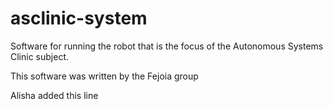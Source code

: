 # asclinic-system

Software for running the robot that is the focus of the Autonomous Systems Clinic subject.

This software was written by the Fejoia group

Alisha added this line
